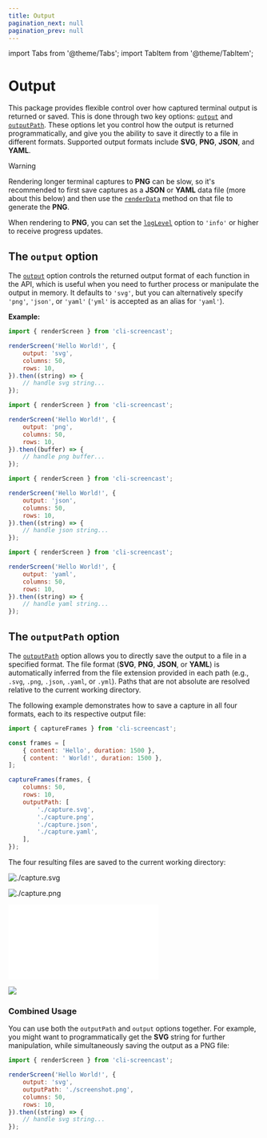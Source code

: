 ```yaml
---
title: Output
pagination_next: null
pagination_prev: null
---
```


import Tabs from '@theme/Tabs';
import TabItem from '@theme/TabItem';

# Output

This package provides flexible control over how captured terminal output is returned or saved. This is done through two key options: [`output`](options.md#output) and [`outputPath`](options.md#outputPath). These options let you control how the output is returned programmatically, and give you the ability to save it directly to a file in different formats. Supported output formats include **SVG**, **PNG**, **JSON**, and **YAML**.

> [!warning]
> Rendering longer terminal captures to **PNG** can be slow, so it's recommended to first save captures as a **JSON** or **YAML** data file (more about this below) and then use the [`renderData`](renderData.md) method on that file to generate the **PNG**.
>
> When rendering to **PNG**, you can set the [`logLevel`](options.md#logLevel) option to `'info'` or higher to receive progress updates.

## The `output` option

The [`output`](options.md#output) option controls the returned output format of each function in the API, which is useful when you need to further process or manipulate the output in memory. It defaults to `'svg'`, but you can alternatively specify `'png'`, `'json'`, or `'yaml'` (`'yml'` is accepted as an alias for `'yaml'`).

**Example:**

<Tabs>
<TabItem value="svg">

```js
import { renderScreen } from 'cli-screencast';

renderScreen('Hello World!', {
    output: 'svg',
    columns: 50,
    rows: 10,
}).then((string) => {
    // handle svg string...
});
```

</TabItem>
<TabItem value="png">

```js
import { renderScreen } from 'cli-screencast';

renderScreen('Hello World!', {
    output: 'png',
    columns: 50,
    rows: 10,
}).then((buffer) => {
    // handle png buffer...
});
```

</TabItem>
<TabItem value="json">

```js
import { renderScreen } from 'cli-screencast';

renderScreen('Hello World!', {
    output: 'json',
    columns: 50,
    rows: 10,
}).then((string) => {
    // handle json string...
});
```

</TabItem>
<TabItem value="yaml">

```js
import { renderScreen } from 'cli-screencast';

renderScreen('Hello World!', {
    output: 'yaml',
    columns: 50,
    rows: 10,
}).then((string) => {
    // handle yaml string...
});
```

</TabItem>
</Tabs>

## The `outputPath` option

The [`outputPath`](options.md#outputPath) option allows you to directly save the output to a file in a specified format. The file format (**SVG**, **PNG**, **JSON**, or **YAML**) is automatically inferred from the file extension provided in each path (e.g., `.svg`, `.png`, `.json`, `.yaml`, or `.yml`). Paths that are not absolute are resolved relative to the current working directory.

The following example demonstrates how to save a capture in all four formats, each to its respective output file:

```js
import { captureFrames } from 'cli-screencast';

const frames = [
    { content: 'Hello', duration: 1500 },
    { content: ' World!', duration: 1500 },
];

captureFrames(frames, {
    columns: 50,
    rows: 10,
    outputPath: [
        './capture.svg',
        './capture.png',
        './capture.json',
        './capture.yaml',
    ],
});
```

The four resulting files are saved to the current working directory:

<Tabs className='result-file-tabs'>
<TabItem value='svg' label='capture.svg'>

![./capture.svg](./assets/usage--output--capture.svg)

</TabItem>
<TabItem value='png' label='capture.png'>

![./capture.png](./assets/usage--output--capture.png)

</TabItem>
<TabItem value='json' label='capture.json'>

![](./assets/usage--output--capture.json)

</TabItem>
<TabItem value='yaml' label='capture.yaml'>

![](./assets/usage--output--capture.yaml)

</TabItem>
</Tabs>

### Combined Usage

You can use both the `outputPath` and `output` options together. For example, you might want to programmatically get the **SVG** string for further manipulation, while simultaneously saving the output as a PNG file:

```js
import { renderScreen } from 'cli-screencast';

renderScreen('Hello World!', {
    output: 'svg',
    outputPath: './screenshot.png',
    columns: 50,
    rows: 10,
}).then((string) => {
    // handle svg string...
});
```
